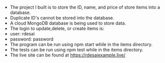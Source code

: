 - The project I built is to store the ID, name, and price of store items into a database.
- Duplicate ID's cannot be stored into the database.
- A cloud MongoDB database is being used to store data. 
- The login to update,delete, or create items is:
- user: rdesai
- password: password
- The program can be run using npm start while in the items directory.
- The tests can be run using npm test while in the items directory. 
- The live site can be found at https://rdesaiexample.live/
